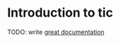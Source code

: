 # Introduction to tic

TODO: write [great documentation](http://jacobian.org/writing/what-to-write/)
